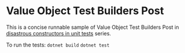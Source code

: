 # Value Object Test Builders Post
This is a concise runnable sample of Value Object Test Builders Post in [disastrous constructors in unit tests](https://dev.to/vlerx/disastrous-constructors-in-unit-tests-4fn) series.

To run the tests:
`dotnet build`
`dotnet test`
